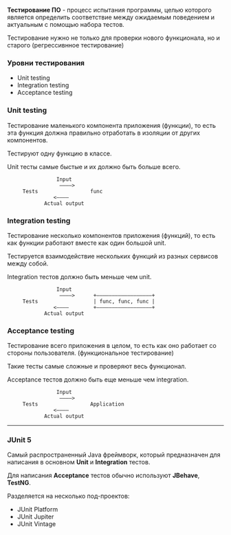 **Тестирование ПО** -  процесс испытания программы, целью которого является 
определить соответствие между ожидаемым поведением и актуальным с помощью 
набора тестов.

Тестирование нужно не только для проверки нового функционала, но и старого
(регрессивнное тестирование)

### Уровни тестирования

- Unit testing
- Integration testing
- Acceptance testing


### Unit testing 

Тестирование маленького компонента приложения (функции), то есть эта функция 
должна правильно отработать в изоляции от других компонентов.

Тестируют одну функцию в классе.

Unit тесты самые быстые и их должно быть больше всего.

```
                Input
                 ————>
     Tests                 func
               <————
            Actual output 
```

### Integration testing

Тестирование несколько компонентов приложения (функций), то есть как функции 
работают вместе как один большой unit.

Тестируется взаимодействие нескольких функций из разных сервисов между собой.

Integration тестов должно быть меньше чем unit.

```
                Input
                 ————>      +——————————————————+
     Tests                  | func, func, func |
               <————        +——————————————————+
            Actual output 
```

### Acceptance testing

Тестирование всего приложения в целом, то есть как оно работает со стороны 
пользователя. (функциональное тестирование)

Такие тесты самые сложные и проверяют весь функционал.

Acceptance тестов должно быть еще меньше чем integration.

```
                Input
                 ————>
     Tests                 Application
               <————
            Actual output 
```
---

### JUnit 5

Самый распространенный Java фреймворк, который предназначен 
для написания в основном **Unit** и **Integration** тестов.

Для написания **Acceptance** тестов обычно используют **JBehave**, **TestNG**.

Разделяется на несколько под-проектов:

- JUnit Platform
- JUnit Jupiter
- JUnit Vintage

